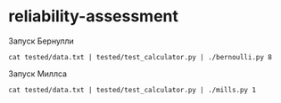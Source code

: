 # reliability-assessment

Запуск Бернулли
```
cat tested/data.txt | tested/test_calculator.py | ./bernoulli.py 8
```
Запуск Миллса
```
cat tested/data.txt | tested/test_calculator.py | ./mills.py 1
```